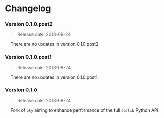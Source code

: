 # Changelog

### Version 0.1.0.post2

 > Release date: 2018-09-24

&emsp; There are no updates in version 0.1.0.post2.

### Version 0.1.0.post1

 > Release date: 2018-09-24

&emsp; There are no updates in version 0.1.0.post1.

### Version 0.1.0

 > Release date: 2018-09-24

&emsp; Fork of `pty` aiming to enhance performance of the full `stdlib` Python API.
